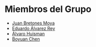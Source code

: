 # Miembros del Grupo

- [Juan Bretones Moya](https://github.com/jBretones)
- [Eduardo Álvarez Rey](https://github.com/edualvareez)
- [Álvaro Huisman](https://github.com/alvarohuisman)
- [Boyuan Chen](https://github.com/Aleexc12)
